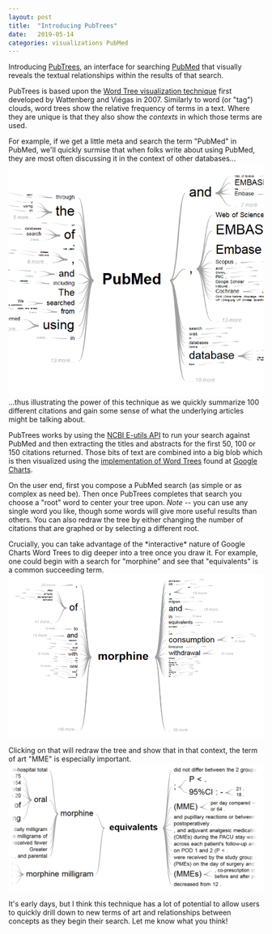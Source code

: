 ```yaml
---
layout: post
title:  "Introducing PubTrees"
date:   2019-05-14
categories: visualizations PubMed
---
```


Introducing [PubTrees](https://esperr.github.io/pub-trees/), an interface for searching [PubMed](https://www.ncbi.nlm.nih.gov/pubmed/) that visually reveals the textual relationships within the results of that search.

PubTrees is based upon the [Word Tree visualization technique](http://hint.fm/papers/wordtree_final2.pdf) first developed by Wattenberg and Viégas in 2007. Similarly to word (or "tag") clouds, word trees show the relative frequency of terms in a text. Where they are unique is that they also show the *contexts* in which those terms are used.

For example, if we get a little meta and search the term "PubMed" in PubMed, we'll quickly surmise that when folks write about using PubMed, they are most often discussing it in the context of other databases...
<img src="/assets/PubMed.PNG" width="600">
...thus illustrating the power of this technique as we quickly summarize 100 different citations and gain some sense of what the underlying articles might be talking about.

PubTrees works by using the [NCBI E-utils API](https://dataguide.nlm.nih.gov/) to run your search against PubMed and then extracting the titles and abstracts for the first 50, 100 or 150 citations returned. Those bits of text are combined into a big blob which is then visualized using the [implementation of Word Trees](https://developers.google.com/chart/interactive/docs/gallery/wordtree) found at [Google Charts](https://developers.google.com/chart/).

On the user end, first you compose a PubMed search (as simple or as complex as need be). Then once PubTrees completes that search you choose a "root" word to center your tree upon. *Note* -- you can use any single word you like, though some words will give more useful results than others. You can also redraw the tree by either changing the number of citations that are graphed or by selecting a different root.

<p>Crucially, you can take advantage of the *interactive* nature of Google Charts Word Trees to dig deeper into a tree once you draw it. For example, one could begin with a search for "morphine" and see that "equivalents" is a common succeeding term.
<img src="/assets/morphine.PNG" width="600"></p>

<p>Clicking on that will redraw the tree and show that in that context, the term of art "MME" is especially important.
<img src="/assets/morphine-equivalents.PNG" width="600"></p>

It's early days, but I think this technique has a lot of potential to allow users to quickly drill down to new terms of art and relationships between concepts as they begin their search. Let me know what you think!

